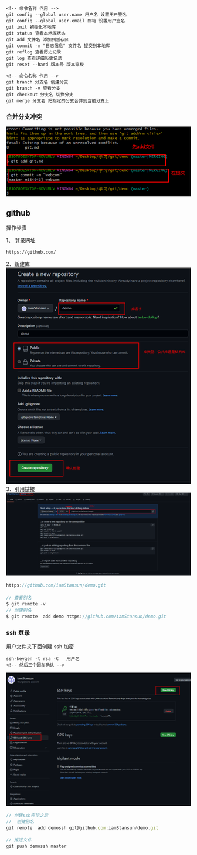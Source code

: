 


```
<!-- 命令名称 作用 -->
git config --global user.name 用户名 设置用户签名
git config --global user.email 邮箱 设置用户签名
git init 初始化本地库
git status 查看本地库状态
git add 文件名 添加到暂存区
git commit -m "日志信息" 文件名 提交到本地库
git reflog 查看历史记录
git log 查看详细历史记录
git reset --hard 版本号 版本穿梭

```


```
<!-- 命令名称 作用 -->
git branch 分支名 创建分支
git branch -v 查看分支
git checkout 分支名 切换分支
git merge 分支名 把指定的分支合并到当前分支上
```
### 合并分支冲突

![Alt](./images/3.png)

## github
操作步骤

1、 登录网址
``` html
https://github.com/
```
2、新建库
![Alt](./images/1.png)
3、引用链接
![Alt](./images/2.png)
```js 
https://github.com/iamStansun/demo.git

// 查看别名
$ git remote -v
// 创建别名
$ git remote  add demo https://github.com/iamStansun/demo.git

```



### ssh 登录

用户文件夹下面创建 ssh 加密

```
ssh-keygen -t rsa -C   用户名
<!-- 然后三个回车确认 -->

```
![Alt](./images/4.png)

```js
// 创建ssh完毕之后
//  创建别名
git remote  add demossh git@github.com:iamStansun/demo.git

// 推送文件
git push demossh master


```